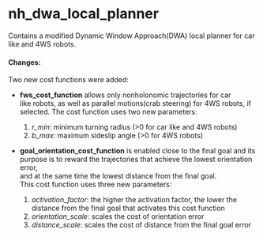 # nh_dwa_local_planner
Contains a modified Dynamic Window Approach(DWA) local planner for car like and
4WS robots.  

#### Changes:
Two new cost functions were added:
- **fws_cost_function** allows only nonholonomic trajectories for car  
like robots, as well as parallel motions(crab steering) for 4WS robots, if  
selected. The cost function uses two new parameters:  
  1. *r_min*: minimum turning radius  (>0 for car like and 4WS robots)  
  2. *b_max*: maximum sideslip angle  (>0 for 4WS robots)  

- **goal_orientation_cost_function** is enabled close to the final goal and its  
purpose is to reward the trajectories that achieve the lowest orientation error,  
and at the same time the lowest distance from the final goal.  
This cost function uses three new parameters:
  1. *activation_factor*: the higher the activation factor, the lower the  
  distance from the final goal that activates this cost function
  2. *orientation_scale*: scales the cost of orientation error
  3. *distance_scale*: scales the cost of distance from the final goal error
